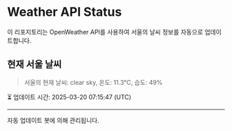 
# Weather API Status

이 리포지토리는 OpenWeather API를 사용하여 서울의 날씨 정보를 자동으로 업데이트합니다.

## 현재 서울 날씨
> 서울의 현재 날씨: clear sky, 온도: 11.3°C, 습도: 49%

⏳ 업데이트 시간: 2025-03-20 07:15:47 (UTC)

---
자동 업데이트 봇에 의해 관리됩니다.
